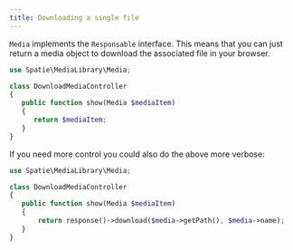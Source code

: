 ```yaml
---
title: Downloading a single file
---
```


`Media` implements the `Responsable` interface. This means that you can just return a media object to download the associated file in your browser.

```php
use Spatie\MediaLibrary\Media;

class DownloadMediaController
{
   public function show(Media $mediaItem)
   {
      return $mediaItem;
   }
}
```

If you need more control you could also do the above more verbose:

```php
use Spatie\MediaLibrary\Media;

class DownloadMediaController
{
   public function show(Media $mediaItem)
   {
       return response()->download($media->getPath(), $media->name);
   }
}
```